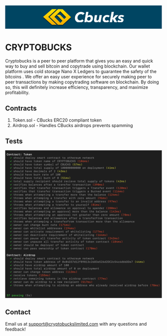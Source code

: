 ![](assets/cryptobucks-logo.png)

# CRYPTOBUCKS

Cryptobucks is a peer to peer platform that gives you an easy and quick way to buy and sell bitcoin and copytrade using blockchain. Our wallet platform uses cold storage Nano X Ledgers to guarantee the safety of the bitcoins  . We offer an easy user experience for securely making peer to peer transactions by making copytrading software on blockchain. By doing so, this will definitely increase efficiency, transparency, and maximize profitability.

## Contracts
1. Token.sol - CBucks ERC20 compliant token
2. Airdrop.sol - Handles CBucks airdrops prevents spamming

## Tests
![](assets/tests.png)

## Contact
Email us at support@cryptobuckslimited.com with any questions and feedback!